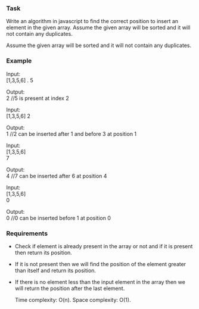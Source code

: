 ### Task

Write an algorithm in javascript to find the correct position to insert an element in the given array.
Assume the given array will be sorted and it will not contain any duplicates.

Assume the given array will be sorted and it will not contain any duplicates.

### Example

Input:  
[1,3,5,6] .
5

Output:  
2 //5 is present at index 2

Input:  
[1,3,5,6]
2

Output:  
1 //2 can be inserted after 1 and before 3 at position 1

Input:  
[1,3,5,6]  
7

Output:  
4 //7 can be inserted after 6 at position 4

Input:  
[1,3,5,6]  
0

Output:  
0 //0 can be inserted before 1 at position 0

### Requirements

- Check if element is already present in the array or not and if it is present then return its position.

- If it is not present then we will find the position of the element greater than itself and return its position.
- If there is no element less than the input element in the array then we will return the position after the last element.

  Time complexity: O(n).
  Space complexity: O(1).
